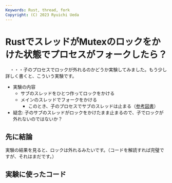 ```yaml
---
Keywords: Rust, thread, fork
Copyright: (C) 2023 Ryuichi Ueda
---
```


# RustでスレッドがMutexのロックをかけた状態でプロセスがフォークしたら？

　・・・子のプロセスでロックが外れるのかどうか実験してみました。もう少し詳しく書くと、こういう実験です。

* 実験の内容
    * サブのスレッドをひとつ作ってロックをかける
    * メインのスレッドでフォークをかける
        * このとき、子のプロセスでサブのスレッドは止まる（[参考図書](https://amzn.to/3NkC0X2)） 
* 疑念: 子のサブのスレッドがロックをかけたまま止まるので、子でロックが外れないのではないか？

## 先に結論

実験の結果を見ると、ロックは外れるみたいです。（コードを解読すれば完璧ですが、それはまだです。）


## 実験に使ったコード

<script src="https://gist.github.com/ryuichiueda/a05823182d1a0c8f09fb44ceaf3ad8ad.js"></script>



